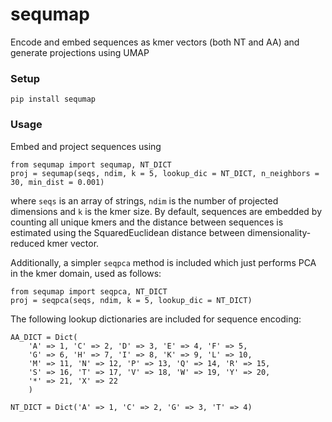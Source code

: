 # sequmap

Encode and embed sequences as kmer vectors (both NT and AA) and generate projections using UMAP

### Setup

```
pip install sequmap
```

### Usage

Embed and project sequences using

```
from sequmap import sequmap, NT_DICT
proj = sequmap(seqs, ndim, k = 5, lookup_dic = NT_DICT, n_neighbors = 30, min_dist = 0.001) 

```

where `seqs` is an array of strings, `ndim` is the number of projected dimensions and `k` is the kmer size. By default, sequences are embedded by counting all unique kmers and the distance between sequences is estimated using the SquaredEuclidean distance between dimensionality-reduced kmer vector.

Additionally, a simpler `seqpca` method is included which just performs PCA in the kmer domain, used as follows:

```
from sequmap import seqpca, NT_DICT
proj = seqpca(seqs, ndim, k = 5, lookup_dic = NT_DICT) 

```

The following lookup dictionaries are included for sequence encoding:

```
AA_DICT = Dict(
    'A' => 1, 'C' => 2, 'D' => 3, 'E' => 4, 'F' => 5, 
    'G' => 6, 'H' => 7, 'I' => 8, 'K' => 9, 'L' => 10, 
    'M' => 11, 'N' => 12, 'P' => 13, 'Q' => 14, 'R' => 15, 
    'S' => 16, 'T' => 17, 'V' => 18, 'W' => 19, 'Y' => 20, 
    '*' => 21, 'X' => 22
    )

NT_DICT = Dict('A' => 1, 'C' => 2, 'G' => 3, 'T' => 4)
```
